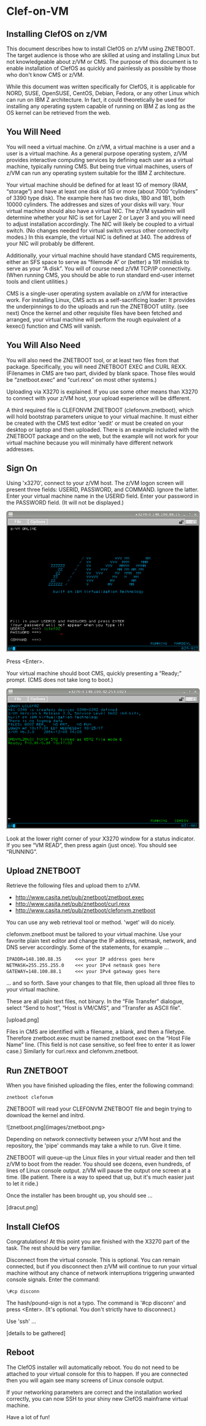 # Clef-on-VM

## Installing ClefOS on z/VM

This document describes how to install ClefOS on z/VM using ZNETBOOT. 
The target audience is those who are skilled at using and installing Linux 
but not knowledgeable about z/VM or CMS. The purpose of this document is 
to enable installation of ClefOS as quickly and painlessly as possible 
by those who don't know CMS or z/VM. 

While this document was written specifically for ClefOS, 
it is applicable for NORD, SUSE, OpenSUSE, CentOS, Debian, Fedora, 
or any other Linux which can run on IBM Z architecture. In fact, it could 
theoretically be used for installing any operating system capable of 
running on IBM Z as long as the OS kernel can be retrieved from the web. 

## You Will Need

You will need a virtual machine. On z/VM, a virtual machine is a user 
and a user is a virtual machine. As a general purpose operating system, 
z/VM provides interactive computing services by defining each user as a 
virtual machine, typically running CMS. But being true virtual machines, 
users of z/VM can run any operating system suitable for the IBM Z architecture. 

Your virtual machine should be defined for at least 1G of memory 
(RAM, “storage”) and have at least one disk of 5G or more (about 7000 
“cylinders” of 3390 type disk). The example here has two disks, 1B0 
and 1B1, both 10000 cylinders. The addresses and sizes of your disks 
will vary. Your virtual machine should also have a virtual NIC. 
The z/VM sysadmin will determine whether your NIC is set for Layer 2 
or Layer 3 and you will need to adjust installation accordingly. 
The NIC will likely be coupled to a virtual switch. (No changes needed 
for virtual switch versus other connectivity modes.) In this example, 
the virtual NIC is defined at 340. The address of your NIC will probably 
be different. 

Additionally, your virtual machine should have standard CMS requirements, 
either an SFS space to serve as “filemode A” or (better) a 191 minidisk 
to serve as your “A disk”. You will of course need z/VM TCP/IP connectivity. 
(When running CMS, you should be able to run standard end-user internet 
tools and client utilities.) 

CMS is a single-user operating system available on z/VM for interactive work. 
For installing Linux, CMS acts as a self-sacrificing loader: It provides 
the underpinnings to do the uploads and run the ZNETBOOT utility. (see next) 
Once the kernel and other requisite files have been fetched and arranged, 
your virtual machine will perform the rough equivalent of a kexec() function 
and CMS will vanish. 

## You Will Also Need

You will also need the ZNETBOOT tool, or at least two files from 
that package. Specifically, you will need ZNETBOOT EXEC and CURL REXX. 
(Filenames in CMS are two part, divided by blank space. Those files 
would be “znetboot.exec” and “curl.rexx” on most other systems.) 

Uploading via X3270 is explained. If you use some other means 
than X3270 to connect with your z/VM host, your upload experience 
will be different. 

A third required file is CLEFONVM ZNETBOOT (clefonvm.znetboot), 
which will hold bootstrap parameters unique to your virtual machine. 
It must either be created with the CMS text editor 'xedit' or must be 
created on your desktop or laptop and then uploaded. There is an 
example included with the ZNETBOOT package and on the web, but the 
example will not work for your virtual machine because you will 
minimally have different network addresses. 






## Sign On

Using 'x3270', connect to your z/VM host. The z/VM logon screen will 
present three fields: USERID, PASSWORD, and COMMAND. Ignore the latter. 
Enter your virtual machine name in the USERID field. Enter your password 
in the PASSWORD field. (It will not be displayed.) 

![logon.jpg](images/logon.jpg)

Press \<Enter\>. 

Your virtual machine should boot CMS, quickly presenting a “Ready;” prompt. 
(CMS does not take long to boot.) 

![ready.png](images/ready.png)

Look at the lower right corner of your X3270 window for a status indicator. 
If you see “VM READ”, then press <Enter> again (just once). You should 
see “RUNNING”. 


## Upload ZNETBOOT

Retrieve the following files and upload them to z/VM. 

* http://www.casita.net/pub/znetboot/znetboot.exec     
* http://www.casita.net/pub/znetboot/curl.rexx     
* http://www.casita.net/pub/znetboot/clefonvm.znetboot     

You can use any web retrieval tool or method. 'wget' will do nicely. 

clefonvm.znetboot must be tailored to your virtual machine. Use your 
favorite plain text editor and change the IP address, netmask, network, 
and DNS server accordingly. Some of the statements, for example … 


    IPADDR=148.100.88.35     <<< your IP address goes here
    NETMASK=255.255.255.0    <<< your IPv4 netmask goes here
    GATEWAY=148.100.88.1     <<< your IPv4 gateway goes here


 … and so forth. Save your changes to that file, then upload all three 
files to your virtual machine. 

These are all plain text files, not binary. In the “File Transfer” 
dialogue, select “Send to host”, “Host is VM/CMS”, and “Transfer 
as ASCII file”. 

[upload.png]

Files in CMS are identified with a filename, a blank, and then a 
filetype. Therefore znetboot.exec must be named znetboot exec on the 
“Host File Name” line. (This field is not case sensitive, so feel free 
to enter it as lower case.) Similarly for curl.rexx and clefonvm.znetboot. 

## Run ZNETBOOT

When you have finished uploading the files, enter the following command: 

    znetboot clefonvm     

ZNETBOOT will read your CLEFONVM ZNETBOOT file and begin trying to 
download the kernel and initrd. 

![znetboot.png](images/znetboot.png>

Depending on network connectivity between your z/VM host and the 
repository, the 'pipe' commands may take a while to run. Give it time. 

ZNETBOOT will queue-up the Linux files in your virtual reader and 
then tell z/VM to boot from the reader. You should see dozens, even 
hundreds, of lines of Linux console output. z/VM will pause the output 
one screen at a time. (Be patient. There is a way to speed that up, 
but it's much easier just to let it ride.) 

Once the installer has been brought up, you should see … 

[dracut.png]


## Install ClefOS

Congratulations! 
At this point you are finished with the X3270 part of the task. 
The rest should be very familiar. 

Disconnect from the virtual console. This is optional. You can remain 
connected, but if you disconnect then z/VM will continue to run your 
virtual machine without any chance of network interruptions triggering 
unwanted console signals. Enter the command: 

    \#cp disconn

The hash/pound-sign is not a typo. The command is '#cp disconn' and 
press \<Enter\>. (It's optional. You don't strictly have to disconnect.) 

Use 'ssh' … 

[details to be gathered]


## Reboot

The ClefOS installer will automatically reboot. You do not need to be 
attached to your virtual console for this to happen. If you are 
connected then you will again see many screens of Linux console output. 

If your networking parameters are correct and the installation 
worked correctly, you can now SSH to your shiny new ClefOS mainframe 
virtual machine. 

Have a lot of fun! 





